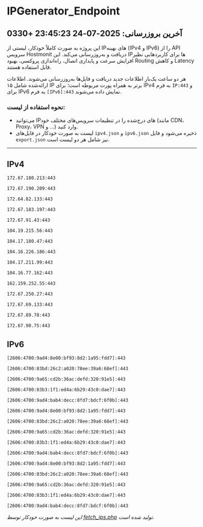# IPGenerator_Endpoint

## آخرین بروزرسانی: 2025-07-24 23:45:23 +0330

این پروژه به صورت کاملاً خودکار، لیستی از IPهای بهینه (IPv4 و IPv6) را از API سرویس Hostmonit دریافت و به‌روزرسانی می‌کند. این IPها برای کاربردهایی نظیر افزایش سرعت و پایداری اتصال، راه‌اندازی پروکسی، بهبود Routing و کاهش Latency قابل استفاده هستند.

هر دو ساعت یک‌بار اطلاعات جدید دریافت و فایل‌ها به‌روزرسانی می‌شوند. اطلاعات ارائه‌شده شامل ۱۵ IP برتر به همراه پورت مربوطه است؛ برای IPv4 به فرم `IP:443` و برای IPv6 به فرم `[IPv6]:443` نمایش داده می‌شوند.

### نحوه استفاده از لیست:
- می‌توانید IPهای درج‌شده را در تنظیمات سرویس‌های مختلف خود (مانند CDN، Proxy، VPN و ...) وارد کنید.
- لیست به صورت خودکار در فایل‌های `ipv4.json` و `ipv6.json` ذخیره می‌شود و فایل `export.json` نیز شامل هر دو لیست است.

---

## IPv4
```
172.67.180.213:443
```
```
172.67.190.209:443
```
```
172.64.82.133:443
```
```
172.67.183.197:443
```
```
172.67.91.43:443
```
```
104.19.215.56:443
```
```
104.17.180.47:443
```
```
104.16.226.186:443
```
```
104.17.211.99:443
```
```
104.16.77.162:443
```
```
162.159.252.55:443
```
```
172.67.250.27:443
```
```
172.67.69.133:443
```
```
172.67.89.78:443
```
```
172.67.90.75:443
```

## IPv6
```
[2606:4700:9ad4:8e00:bf93:8d2:1a95:fdd7]:443
```
```
[2606:4700:83bd:26c2:a020:78ee:39a6:68ef]:443
```
```
[2606:4700:9a65:cd2b:36ac:defd:320:91e5]:443
```
```
[2606:4700:83b3:1f1:ed4a:6b29:43c0:dae7]:443
```
```
[2606:4700:9ad4:bab4:decc:8fd7:bdcf:6f0b]:443
```
```
[2606:4700:9ad4:8e00:bf93:8d2:1a95:fdd7]:443
```
```
[2606:4700:83bd:26c2:a020:78ee:39a6:68ef]:443
```
```
[2606:4700:9a65:cd2b:36ac:defd:320:91e5]:443
```
```
[2606:4700:83b3:1f1:ed4a:6b29:43c0:dae7]:443
```
```
[2606:4700:9ad4:bab4:decc:8fd7:bdcf:6f0b]:443
```
```
[2606:4700:9ad4:8e00:bf93:8d2:1a95:fdd7]:443
```
```
[2606:4700:83bd:26c2:a020:78ee:39a6:68ef]:443
```
```
[2606:4700:9a65:cd2b:36ac:defd:320:91e5]:443
```
```
[2606:4700:83b3:1f1:ed4a:6b29:43c0:dae7]:443
```
```
[2606:4700:9ad4:bab4:decc:8fd7:bdcf:6f0b]:443
```

*این لیست به صورت خودکار توسط [fetch_ips.php](scripts/fetch_ips.php) تولید شده است.*
